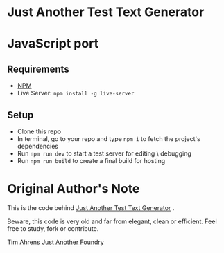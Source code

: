 Just Another Test Text Generator
================================

# JavaScript port
## Requirements
* [NPM](https://www.npmjs.com/get-npm)
* Live Server: `npm install -g live-server`

## Setup
* Clone this repo
* In terminal, go to your repo and type `npm i` to fetch the project's dependencies
* Run `npm run dev` to start a test server for editing \ debugging
* Run `npm run build` to create a final build for hosting

# Original Author's Note
This is the code behind [Just Another Test Text Generator](http://justanotherfoundry.com/generator) .

Beware, this code is very old and far from elegant, clean or efficient.
Feel free to study, fork or contribute.

Tim Ahrens
[Just Another Foundry](http://justanotherfoundry.com/)
